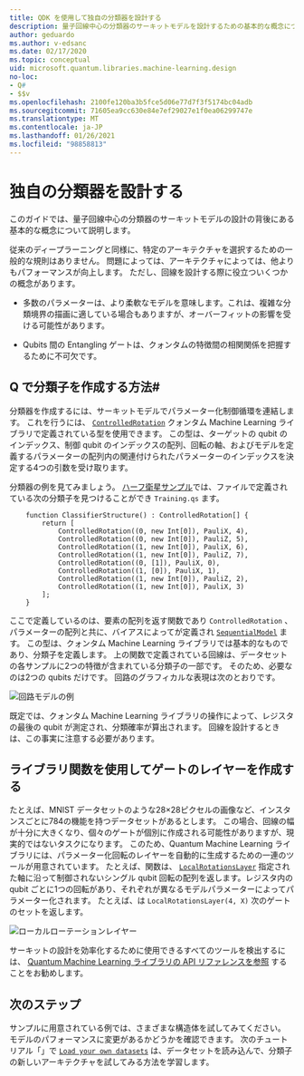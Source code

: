 ```yaml
---
title: QDK を使用して独自の分類器を設計する
description: 量子回線中心の分類器のサーキットモデルを設計するための基本的な概念について説明します。
author: geduardo
ms.author: v-edsanc
ms.date: 02/17/2020
ms.topic: conceptual
uid: microsoft.quantum.libraries.machine-learning.design
no-loc:
- Q#
- $$v
ms.openlocfilehash: 2100fe120ba3b5fce5d06e77d7f3f5174bc04adb
ms.sourcegitcommit: 71605ea9cc630e84e7ef29027e1f0ea06299747e
ms.translationtype: MT
ms.contentlocale: ja-JP
ms.lasthandoff: 01/26/2021
ms.locfileid: "98858813"
---
```

# <a name="design-your-own-classifier"></a>独自の分類器を設計する

このガイドでは、量子回線中心の分類器のサーキットモデルの設計の背後にある基本的な概念について説明します。

従来のディープラーニングと同様に、特定のアーキテクチャを選択するための一般的な規則はありません。 問題によっては、アーキテクチャによっては、他よりもパフォーマンスが向上します。 ただし、回線を設計する際に役立ついくつかの概念があります。

- 多数のパラメーターは、より柔軟なモデルを意味します。これは、複雑な分類境界の描画に適している場合もありますが、オーバーフィットの影響を受ける可能性があります。

- Qubits 間の Entangling ゲートは、クォンタムの特徴間の相関関係を把握するために不可欠です。

## <a name="how-to-build-a-classifier-with-q"></a>Q で分類子を作成する方法\#

分類器を作成するには、サーキットモデルでパラメーター化制御循環を連結します。 これを行うには、 [`ControlledRotation`](xref:Microsoft.Quantum.MachineLearning.ControlledRotation) クォンタム Machine Learning ライブラリで定義されている型を使用できます。 この型は、ターゲットの qubit のインデックス、制御 qubit のインデックスの配列、回転の軸、およびモデルを定義するパラメーターの配列内の関連付けられたパラメーターのインデックスを決定する4つの引数を受け取ります。

分類器の例を見てみましょう。 [ハーフ衛星サンプル](https://github.com/microsoft/Quantum/tree/main/samples/machine-learning/half-moons)では、ファイルで定義されている次の分類子を見つけることができ `Training.qs` ます。

```qsharp
    function ClassifierStructure() : ControlledRotation[] {
        return [
            ControlledRotation((0, new Int[0]), PauliX, 4),
            ControlledRotation((0, new Int[0]), PauliZ, 5),
            ControlledRotation((1, new Int[0]), PauliX, 6),
            ControlledRotation((1, new Int[0]), PauliZ, 7),
            ControlledRotation((0, [1]), PauliX, 0),
            ControlledRotation((1, [0]), PauliX, 1),
            ControlledRotation((1, new Int[0]), PauliZ, 2),
            ControlledRotation((1, new Int[0]), PauliX, 3)
        ];
    }
 ```

ここで定義しているのは、要素の配列を返す関数であり `ControlledRotation` 、パラメーターの配列と共に、バイアスによってが定義され [`SequentialModel`](xref:Microsoft.Quantum.MachineLearning.SequentialModel) ます。 この型は、クォンタム Machine Learning ライブラリでは基本的なものであり、分類子を定義します。 上の関数で定義されている回線は、データセットの各サンプルに2つの特徴が含まれている分類子の一部です。 そのため、必要なのは2つの qubits だけです。 回路のグラフィカルな表現は次のとおりです。

 ![回路モデルの例](~/media/circuit_model_1.PNG)

既定では、クォンタム Machine Learning ライブラリの操作によって、レジスタの最後の qubit が測定され、分類確率が算出されます。 回線を設計するときは、この事実に注意する必要があります。

## <a name="use-the-library-functions-to-write-layers-of-gates"></a>ライブラリ関数を使用してゲートのレイヤーを作成する

たとえば、MNIST データセットのような28×28ピクセルの画像など、インスタンスごとに784の機能を持つデータセットがあるとします。 この場合、回線の幅が十分に大きくなり、個々のゲートが個別に作成される可能性がありますが、現実的ではないタスクになります。 このため、Quantum Machine Learning ライブラリには、パラメーター化回転のレイヤーを自動的に生成するための一連のツールが用意されています。 たとえば、関数は、 [`LocalRotationsLayer`](xref:Microsoft.Quantum.MachineLearning.LocalRotationsLayer) 指定された軸に沿って制御されないシングル qubit 回転の配列を返します。レジスタ内の qubit ごとに1つの回転があり、それぞれが異なるモデルパラメーターによってパラメーター化されます。 たとえば、は `LocalRotationsLayer(4, X)` 次のゲートのセットを返します。

 ![ローカルローテーションレイヤー](~/media/local_rotations_layer.PNG)

サーキットの設計を効率化するために使用できるすべてのツールを検出するには、 [Quantum Machine Learning ライブラリの API リファレンスを参照](xref:Microsoft.Quantum.MachineLearning) することをお勧めします。

## <a name="next-steps"></a>次のステップ

 サンプルに用意されている例では、さまざまな構造体を試してみてください。 モデルのパフォーマンスに変更があるかどうかを確認できます。 次のチュートリアル「」で [`Load your own datasets`](xref:microsoft.quantum.libraries.machine-learning.load) は、データセットを読み込んで、分類子の新しいアーキテクチャを試してみる方法を学習します。
